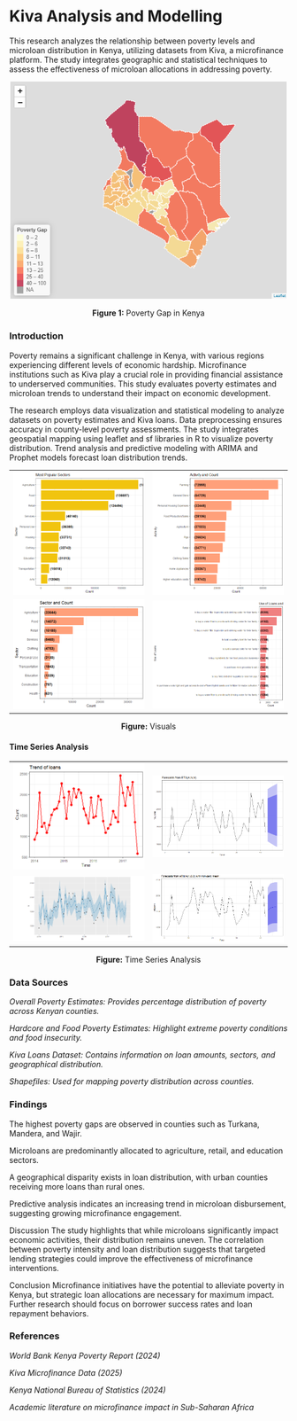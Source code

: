 # Kiva Analysis and Modelling

This research analyzes the relationship between poverty levels and microloan distribution in Kenya, utilizing datasets from Kiva, a microfinance platform. The study integrates geographic and statistical techniques to assess the effectiveness of microloan allocations in addressing poverty.

<div align="center">
  <img src="PovertyGap.png" alt="Poverty Gap" width="500"/>
  <p><b>Figure 1:</b> Poverty Gap in Kenya </p>
</div>


### Introduction
Poverty remains a significant challenge in Kenya, with various regions experiencing different levels of economic hardship. Microfinance institutions such as Kiva play a crucial role in providing financial assistance to underserved communities. This study evaluates poverty estimates and microloan trends to understand their impact on economic development.


The research employs data visualization and statistical modeling to analyze datasets on poverty estimates and Kiva loans. Data preprocessing ensures accuracy in county-level poverty assessments. The study integrates geospatial mapping using leaflet and sf libraries in R to visualize poverty distribution. Trend analysis and predictive modeling with ARIMA and Prophet models forecast loan distribution trends.

<div align="center">
  <table>
    <tr>
      <td><img src="Dorminant Field.png" width="300"/></td>
      <td><img src="Activity and Count.png" width="300"/></td>
    </tr>
    <tr>
      <td><img src="Rplot02.png" width="300"/></td>
      <td><img src="Popular Use.png" width="300"/></td>
    </tr>
  </table>
  <p><b>Figure:</b> Visuals </p>
</div>

#### Time Series Analysis

<div align="center">
  <table>
    <tr>
      <td><img src="Rplot14.png" width="300"/></td>
      <td><img src="Rplot09.png" width="300"/></td>
    </tr>
    <tr>
      <td><img src="Rplot10.png" width="300"/></td>
      <td><img src="Rplot08.png" width="300"/></td>
    </tr>
  </table>
  <p><b>Figure:</b> Time Series Analysis </p>
</div>

### Data Sources

*Overall Poverty Estimates: Provides percentage distribution of poverty across Kenyan counties.*

*Hardcore and Food Poverty Estimates: Highlight extreme poverty conditions and food insecurity.*

*Kiva Loans Dataset: Contains information on loan amounts, sectors, and geographical distribution.*

*Shapefiles: Used for mapping poverty distribution across counties.*

### Findings

The highest poverty gaps are observed in counties such as Turkana, Mandera, and Wajir.

Microloans are predominantly allocated to agriculture, retail, and education sectors.

A geographical disparity exists in loan distribution, with urban counties receiving more loans than rural ones.

Predictive analysis indicates an increasing trend in microloan disbursement, suggesting growing microfinance engagement.

Discussion
The study highlights that while microloans significantly impact economic activities, their distribution remains uneven. The correlation between poverty intensity and loan distribution suggests that targeted lending strategies could improve the effectiveness of microfinance interventions.

Conclusion
Microfinance initiatives have the potential to alleviate poverty in Kenya, but strategic loan allocations are necessary for maximum impact. Further research should focus on borrower success rates and loan repayment behaviors.

### References

*World Bank Kenya Poverty Report (2024)*

*Kiva Microfinance Data (2025)*

*Kenya National Bureau of Statistics (2024)*

*Academic literature on microfinance impact in Sub-Saharan Africa*

